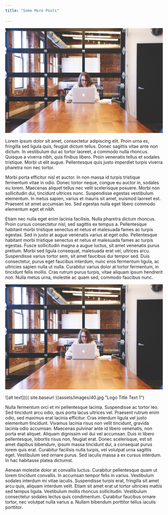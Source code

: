 ```yaml
---
title: "Some More Posts"

---
```



<img src="assets/images/40.jpg">

Lorem ipsum dolor sit amet, consectetur adipiscing elit. Proin urna ex, fringilla sed ligula quis, feugiat dictum tellus. Donec sagittis vitae ante non dictum. In vestibulum dui ac tortor laoreet, a commodo nulla rhoncus. Quisque a viverra nibh, quis finibus libero. Proin venenatis tellus et sodales tristique. Morbi ut elit augue. Pellentesque quis justo imperdiet turpis viverra pharetra non nec tortor.

Morbi porta efficitur nisl et auctor. In non massa id turpis tristique fermentum vitae in odio. Donec tortor neque, congue eu auctor in, sodales eu lorem. Maecenas aliquet tellus nec velit scelerisque posuere. Morbi non sollicitudin dui, tincidunt ultrices nunc. Suspendisse egestas vestibulum elementum. In metus sapien, varius et mauris sit amet, euismod laoreet est. Praesent sit amet accumsan leo. Sed egestas nulla eget libero commodo elementum eget et nibh.

Etiam nec nulla eget enim lacinia facilisis. Nulla pharetra dictum rhoncus. Proin cursus consectetur nisl, sed sagittis ex tempus a. Pellentesque habitant morbi tristique senectus et netus et malesuada fames ac turpis egestas. Sed in justo at augue venenatis varius at eget odio. Pellentesque habitant morbi tristique senectus et netus et malesuada fames ac turpis egestas. Fusce sollicitudin magna a augue luctus, sit amet venenatis purus pretium. Morbi sed ligula consequat, malesuada erat vel, ultrices arcu. Suspendisse varius tortor sem, sit amet faucibus dui tempor sed. Duis consectetur, purus eget faucibus interdum, nunc eros fermentum ligula, ac ultricies sapien nulla ut nulla. Curabitur varius dolor at tortor fermentum, in tincidunt felis mollis. Cras rutrum purus turpis, vitae aliquam ipsum hendrerit non. Nulla metus urna, molestie ac quam sed, commodo faucibus nunc.

<img src="assets/images/40.jpg">

![alt text]({{ site.baseurl }}assets/images/40.jpg "Logo Title Text 1")


Nulla fermentum orci et mi pellentesque lacinia. Suspendisse ac tortor leo. Sed tincidunt arcu odio, quis porta lacus ultrices vel. Praesent rutrum enim odio, sed maximus erat lacinia efficitur. Cras interdum ligula vel justo elementum tincidunt. Vivamus lacinia risus non velit tincidunt, gravida lacinia odio accumsan. Maecenas pulvinar ante id libero venenatis, non porta erat aliquet. Aliquam dignissim vel dui vel accumsan. Duis in libero pellentesque, lobortis risus non, feugiat erat. Donec scelerisque, est sit amet dapibus bibendum, ipsum massa tincidunt dui, a consequat purus lorem quis erat. Curabitur facilisis nulla turpis, vel volutpat urna sagittis eget. Vestibulum sed ornare purus. Sed iaculis massa a ex cursus interdum. In hac habitasse platea dictumst.

Aenean molestie dolor at convallis luctus. Curabitur pellentesque quam ut lorem tincidunt convallis. In accumsan tempor felis in varius. Vestibulum sodales interdum mi vitae iaculis. Suspendisse turpis erat, fringilla sit amet arcu quis, aliquam interdum velit. Etiam sit amet erat ut tortor ultricies mattis sed tempus ligula. Vestibulum mollis rhoncus sollicitudin. Vestibulum consectetur sodales lectus quis condimentum. Curabitur faucibus ornare tortor, nec volutpat nulla varius a. Nullam bibendum porttitor tellus iaculis porttitor.

